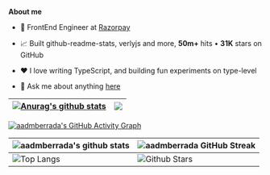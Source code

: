 
**About me**

- 💼 FrontEnd Engineer at [Razorpay](http://razorpay.com/)

- 📈 Built github-readme-stats, verlyjs and more, **50m+** hits • **31K** stars on GitHub

- ❤️ I love writing TypeScript, and building fun experiments on type-level

- 💬 Ask me about anything [here](https://github.com/aadmberrada/aadmberrada/issues)


| <a href="https://github.com/aadmberrada/github-readme-stats"><img align="center" src="https://github-readme-stats.vercel.app/api?username=aadmberrada&show_icons=true&include_all_commits=true&theme=buefy&hide_border=true" alt="Anurag's github stats" /></a> | <a href="https://github.com/aadmberrada/github-readme-stats"><img align="center" src="https://github-readme-stats.vercel.app/api/top-langs/?username=aadmberrada&layout=compact&theme=buefy&hide_border=true" /></a> |
| ------------- | ------------- |

[![aadmberrada's GitHub Activity Graph](https://activity-graph.herokuapp.com/graph?username=aadmberrada&theme=tokyonight)](https://git.io/praveenscience)

| ![aadmberrada's github stats](https://github-readme-stats.vercel.app/api?username=aadmberrada&show_icons=true&theme=tokyonight) | ![aadmberrada GitHub Streak](https://github-readme-streak-stats.herokuapp.com/?user=aadmberrada&theme=tokyonight) |
| --- | --- |
| ![Top Langs](https://github-readme-stats.vercel.app/api/top-langs/?username=aadmberrada&theme=tokyonight) | ![Github Stars](https://github-readme-stats.vercel.app/api?username=aadmberrada&show_icons=true&locale=en&count_private=true&hide_rank=true&custom_title=My%20GitHub%20Stats&disable_animations=true&theme=tokyonight) 




